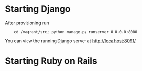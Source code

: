 # Starting Django
After provisioning run

		cd /vagrant/src; python manage.py runserver 0.0.0.0:8000

You can view the running Django server at [http://localhost:8091/](http://localhost:8091/)

# Starting Ruby on Rails